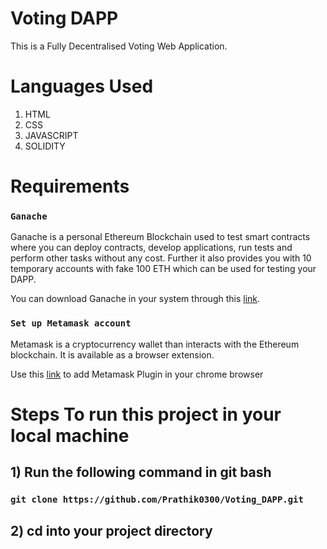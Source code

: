# Voting DAPP

This is a Fully Decentralised Voting Web Application. 

# Languages Used

1) HTML
2) CSS
3) JAVASCRIPT
4) SOLIDITY

# Requirements

### `Ganache`

Ganache is a personal Ethereum Blockchain used to test smart contracts where you can deploy contracts, develop applications, run tests and perform other tasks without any cost. Further it also provides you with 10 temporary accounts with fake 100 ETH which can be used for testing your DAPP.

You can download Ganache in your system through this [link](https://www.trufflesuite.com/ganache).


### `Set up Metamask account` 

Metamask is a cryptocurrency wallet than interacts with the Ethereum blockchain. It is available as a browser extension.

Use this [link](https://chrome.google.com/webstore/detail/metamask/nkbihfbeogaeaoehlefnkodbefgpgknn) to add Metamask Plugin in your chrome browser


# Steps To run this project in your local machine

## 1) Run the following command in git bash

### `git clone https://github.com/Prathik0300/Voting_DAPP.git`

## 2) cd into your project directory






